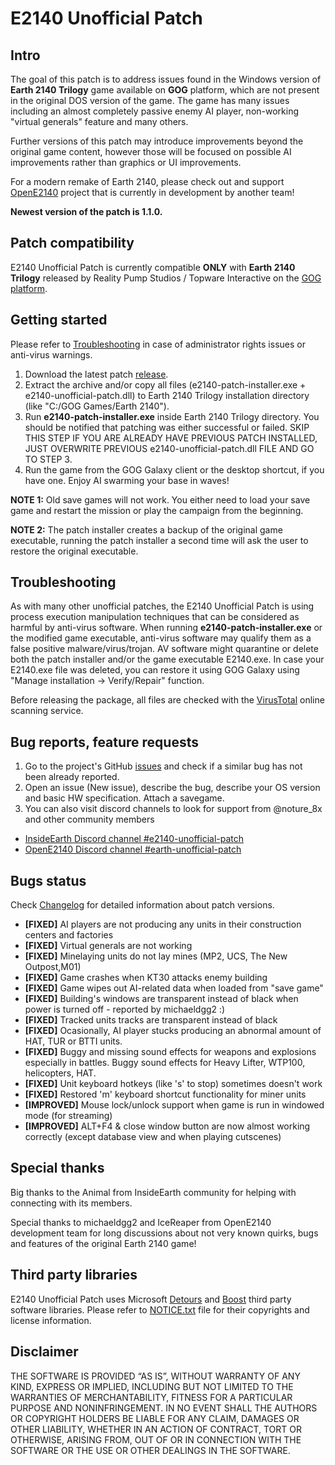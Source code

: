 # E2140 Unofficial Patch

## Intro
The goal of this patch is to address issues found in the Windows version of **Earth 2140 Trilogy** game available on **GOG** platform, which are not present in the original DOS version of the game. The game has many issues including an almost completely passive enemy AI player, non-working "virtual generals" feature and many others. 

Further versions of this patch may introduce improvements beyond the original game content, however those will be focused on possible AI improvements rather than graphics or UI improvements. 

For a modern remake of Earth 2140, please check out and support [OpenE2140](https://github.com/OpenE2140/OpenE2140) project that is currently in development by another team!

**Newest version of the patch is 1.1.0.**

## Patch compatibility
E2140 Unofficial Patch is currently compatible **ONLY** with **Earth 2140 Trilogy** released by Reality Pump Studios / Topware Interactive on the [GOG platform](https://www.gog.com/en/game/earth_2140_trilogy).

## Getting started

Please refer to [Troubleshooting](##Troubleshooting) in case of administrator rights issues or anti-virus warnings.

1. Download the latest patch [release](https://github.com/notsure8x/e2140-unofficial-patch/releases).
2. Extract the archive and/or copy all files (e2140-patch-installer.exe + e2140-unofficial-patch.dll) to Earth 2140 Trilogy installation directory (like "C:/GOG Games/Earth 2140").
3. Run **e2140-patch-installer.exe** inside Earth 2140 Trilogy directory. You should be notified that patching was either successful or failed. SKIP THIS STEP IF YOU ARE ALREADY HAVE PREVIOUS PATCH INSTALLED, JUST OVERWRITE PREVIOUS e2140-unofficial-patch.dll FILE AND GO TO STEP 3.
4. Run the game from the GOG Galaxy client or the desktop shortcut, if you have one. Enjoy AI swarming your base in waves!

**NOTE 1:** Old save games will not work. You either need to load your save game and restart the mission or play the campaign from the beginning.

**NOTE 2:** The patch installer creates a backup of the original game executable, running the patch installer a second time will ask the user to restore the original executable.

## Troubleshooting
As with many other unofficial patches, the E2140 Unofficial Patch is using process execution manipulation techniques that can be considered as harmful by anti-virus software. When running **e2140-patch-installer.exe** or the modified game executable, anti-virus software may qualify them as a false positive malware/virus/trojan. AV software might quarantine or delete both the patch installer and/or the game executable E2140.exe. In case your E2140.exe file was deleted, you can restore it using GOG Galaxy using "Manage installation -> Verify/Repair" function.

Before releasing the package, all files are checked with the [VirusTotal](https://www.virustotal.com) online scanning service.

## Bug reports, feature requests
1. Go to the project's GitHub [issues](https://github.com/notsure8x/e2140-unofficial-patch/issues) and check if a similar bug has not been already reported.
2. Open an issue (New issue), describe the bug, describe your OS version and basic HW specification. Attach a savegame.
3. You can also visit discord channels to look for support from @noture_8x and other community members
- [InsideEarth Discord channel #e2140-unofficial-patch](https://discord.com/channels/572336961143177216/1179834300414296124)
- [OpenE2140 Discord channel   #earth-unofficial-patch](https://discord.com/channels/1080437044884553799/1155957226100498462) 

## Bugs status

Check [Changelog](./CHANGELOG.md) for detailed information about patch versions.

- **[FIXED]** AI players are not producing any units in their construction centers and factories
- **[FIXED]** Virtual generals are not working
- **[FIXED]** Minelaying units do not lay mines (MP2, UCS, The New Outpost,M01)
- **[FIXED]** Game crashes when KT30 attacks enemy building
- **[FIXED]** Game wipes out AI-related data when loaded from "save game"
- **[FIXED]** Building's windows are transparent instead of black when power is turned off - reported by michaeldgg2 :)
- **[FIXED]** Tracked units tracks are transparent instead of black
- **[FIXED]** Ocasionally, AI player stucks producing an abnormal amount of HAT, TUR or BTTI units.
- **[FIXED]** Buggy and missing sound effects for weapons and explosions especially in battles. Buggy sound effects for Heavy Lifter, WTP100, helicopters, HAT.
- **[FIXED]** Unit keyboard hotkeys (like 's' to stop) sometimes doesn't work
- **[FIXED]** Restored 'm' keyboard shortcut functionality for miner units
- **[IMPROVED]** Mouse lock/unlock support when game is run in windowed mode (for streaming)
- **[IMPROVED]** ALT+F4 & close window button are now almost working correctly (except database view and when playing cutscenes)

## Special thanks
Big thanks to the Animal from InsideEarth community for helping with connecting with its members.

Special thanks to michaeldgg2 and IceReaper from OpenE2140 development team for long discussions about not very known quirks, bugs and features of the original Earth 2140 game! 

## Third party libraries

E2140 Unofficial Patch uses Microsoft [Detours](https://www.microsoft.com/en-us/research/project/detours/) and [Boost](https://www.microsoft.com/en-us/research/project/detours/) third party software libraries.
Please refer to [NOTICE.txt](./NOTICE.txt) file for their copyrights and license information.

## Disclaimer

THE SOFTWARE IS PROVIDED “AS IS”, WITHOUT WARRANTY OF ANY KIND, EXPRESS OR IMPLIED, INCLUDING BUT NOT LIMITED TO THE WARRANTIES OF MERCHANTABILITY, FITNESS FOR A PARTICULAR PURPOSE AND NONINFRINGEMENT. IN NO EVENT SHALL THE AUTHORS OR COPYRIGHT HOLDERS BE LIABLE FOR ANY CLAIM, DAMAGES OR OTHER LIABILITY, WHETHER IN AN ACTION OF CONTRACT, TORT OR OTHERWISE, ARISING FROM, OUT OF OR IN CONNECTION WITH THE SOFTWARE OR THE USE OR OTHER DEALINGS IN THE SOFTWARE.

